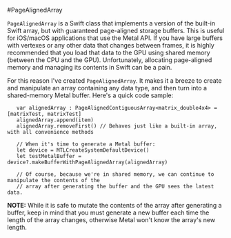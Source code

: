#PageAlignedArray

`PageAlignedArray` is a Swift class that implements a version of the built-in Swift array, but with guaranteed page-aligned storage buffers.
This is useful for iOS/macOS applications that use the Metal API. If you have large buffers with vertexes or any other data that changes between frames, it is highly recommended that you load that data to the GPU using shared memory (between the CPU and the GPU). Unfortunately, allocating page-aligned memory and managing its contents in Swift can be a pain. 

For this reason I've created `PageAlignedArray`. It makes it a breeze to create and manipulate an array containing any data type, and then turn into a shared-memory Metal buffer. Here's a quick code sample:
```
   var alignedArray : PageAlignedContiguousArray<matrix_double4x4> = [matrixTest, matrixTest]
   alignedArray.append(item)
   alignedArray.removeFirst() // Behaves just like a built-in array, with all convenience methods
    
   // When it's time to generate a Metal buffer:
   let device = MTLCreateSystemDefaultDevice()
   let testMetalBuffer = device?.makeBufferWithPageAlignedArray(alignedArray)

   // Of course, because we're in shared memory, we can continue to manipulate the contents of the 
   // array after generating the buffer and the GPU sees the latest data.  
```

**NOTE:** While it is safe to mutate the contents of the array after generating a buffer, keep in mind that you must generate a new buffer each time the length of the array changes, otherwise Metal won't know the array's new length.
